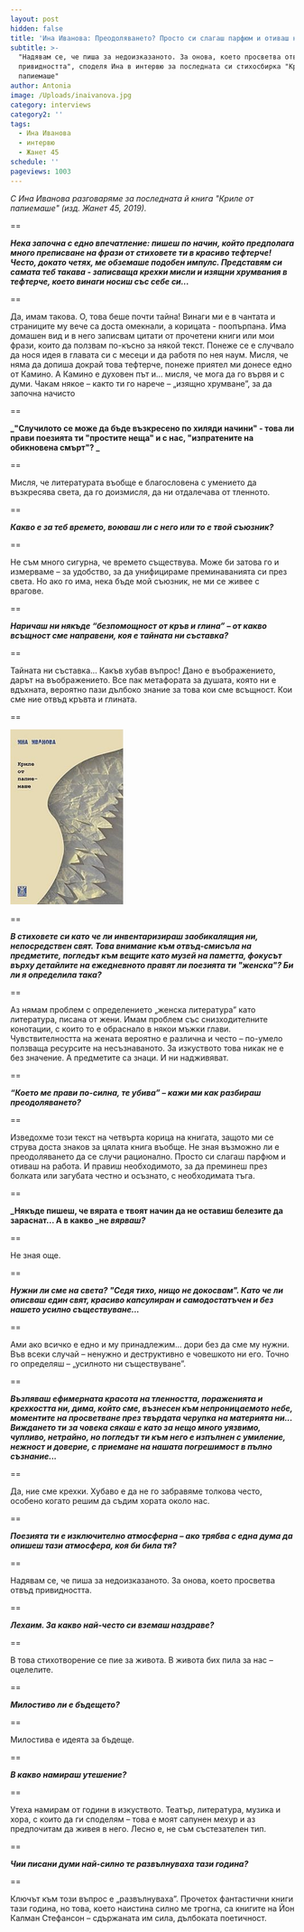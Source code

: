 ```yaml
---
layout: post
hidden: false
title: 'Ина Иванова: Преодоляването? Просто си слагаш парфюм и отиваш на работа'
subtitle: >-
  "Надявам се, че пиша за недоизказаното. За онова, което просветва отвъд
  привидността", споделя Ина в интервю за последната си стихосбирка "Криле от
  папиемаше"
author: Antonia
image: /Uploads/inaivanova.jpg
category: interviews
category2: ''
tags:
  - Ина Иванова
  - интервю
  - Жанет 45
schedule: ''
pageviews: 1003
---
```

_С Ина Иванова разговаряме за последната й книга "Криле от папиемаше" (изд. Жанет 45, 2019)._

\==

_**Нека започна с едно впечатление: пишеш по начин, който предполага много преписване на фрази от стиховете ти в красиво тефтерче! Често, докато четях, ме обземаше подобен импулс. Представям си самата теб такава - записваща крехки мисли и изящни хрумвания в тефтерче, което винаги носиш със себе си...**_

\==

Да, имам такова. О, това беше почти тайна! Винаги ми е в чантата и страниците му вече са доста омекнали, а корицата - поопърпана. Има домашен вид и в него записвам цитати от прочетени книги или мои фрази, които да ползвам по-късно за някой текст. Понеже се е случвало да нося идея в главата си с месеци и да работя по нея наум. Мисля, че няма да допиша докрай това тефтерче, понеже приятел ми донесе едно от Камино. А Камино е духовен път и… мисля, че мога да го вървя и с думи. Чакам някое – както ти го нарече – „изящно хрумване”, за да започна начисто 

\==

**_"Случилото се може да бъде възкресено по хиляди начини" - това ли прави поезията ти  "простите неща" и с нас, "изпратените на обикновена смърт"? _**

\==

Мисля, че литературата въобще е благословена с умението да възкресява света, да го доизмисля, да ни отдалечава от тленното.

\==

_**Какво е за теб времето, воюваш ли с него или то е твой съюзник?**_

\==

Не съм много сигурна, че времето съществува. Може би затова го и измерваме – за удобство, за да унифицираме преминаванията си през света. Но ако го има, нека бъде мой съюзник, не ми се живее с врагове. 

\==

_**Наричаш ни някъде “безпомощност от кръв и глина” – от какво всъщност сме направени, коя е тайната ни съставка?**_

\==

Тайната ни съставка… Какъв хубав въпрос! Дано е въображението, дарът на въображението. Все пак метафората за душата, която ни е вдъхната, вероятно пази дълбоко знание за това кои сме всъщност. Кои сме ние отвъд кръвта и глината.

\==

![](/Uploads/krileotpapaiemashe.jpg)

\==

_**В стиховете си като че ли инвентаризираш заобикалящия ни, непосредствен свят. Това внимание към отвъд-смисъла на предметите, погледът към вещите като музей на паметта, фокусът върху детайлите на ежедневното правят ли поезията ти "женска"? Би ли я определила така?**_

\==

Аз нямам проблем с определението „женска литература” като литература, писана от жени. Имам проблем със снизходителните конотации, с които то е обраснало в някои мъжки глави. Чувствителността на жената вероятно е различна и често – по-умело ползваща ресурсите на несъзнаваното. За изкуството това никак не е без значение. А предметите са знаци. И ни надживяват.

\==

_**“Което ме прави по-силна, те убива” – кажи ми как разбираш преодоляването?**_

\==

Изведохме този текст на четвърта корица на книгата, защото ми се струва доста знаков за цялата книга въобще. Не зная възможно ли е преодоляването да се случи рационално. Просто си слагаш парфюм и отиваш на работа. И правиш необходимото, за да преминеш през болката или загубата честно и осъзнато, с необходимата тъга. 

\==

**_Някъде пишеш, че вярата е твоят начин да не оставиш белезите да зараснат... А в какво _не _вярваш?_**

\==

Не зная още.

\==

_**Нужни ли сме на света? "Седя тихо, нищо не докосвам". Като че ли описваш един свят, красиво капсулиран и самодостатъчен и без нашето усилно съществуване...**_

\==

Ами ако всичко е едно и му принадлежим… дори без да сме му нужни. Във всеки случай – ненужно и деструктивно е човешкото ни его. Точно го определяш – „усилното ни съществуване”.

\==

_**Възпяваш ефимерната красота на тленността, пораженията и крехкостта ни, дима, който сме, възнесен към непроницаемото небе, моментите на просветване през твърдата черупка на материята ни... Виждането ти за човека сякаш е като за нещо много уязвимо, чупливо, нетрайно, но погледът ти към него е изпълнен с умиление, нежност и доверие, с приемане на нашата погрешимост в пълно съзнание...**_

\==

Да, ние сме крехки. Хубаво е да не го забравяме толкова често, особено когато решим да съдим хората около нас.

\==

_**Поезията ти е изключително атмосферна – ако трябва с една дума да опишеш тази атмосфера, коя би била тя?**_

\==

Надявам се, че пиша за недоизказаното. За онова, което просветва отвъд привидността.

\==

_**Лехаим. За какво най-често си вземаш наздраве?**_

\==

В това стихотворение се пие за живота. В живота бих пила за нас – оцелелите.

\==

_**Милостиво ли е бъдещето?**_

\==

Милостива е идеята за бъдеще.

\==

_**В какво намираш утешение?**_

\==

Утеха намирам от години в изкуството. Театър, литература, музика и хора, с които да ги споделям  – това е моят сапунен мехур и аз предпочитам да живея в него. Лесно е, не съм състезателен тип.

\==

_**Чии писани думи най-силно те развълнуваха тази година?**_

\==

Ключът към този въпрос е „развълнуваха”. Прочетох фантастични книги тази година, но това, което наистина силно ме трогна, са книгите на Йон Калман Стефансон – сдържаната им сила, дълбоката поетичност.

